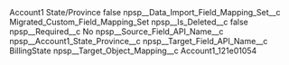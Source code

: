 <?xml version="1.0" encoding="UTF-8"?>
<CustomMetadata xmlns="http://soap.sforce.com/2006/04/metadata" xmlns:xsi="http://www.w3.org/2001/XMLSchema-instance" xmlns:xsd="http://www.w3.org/2001/XMLSchema">
    <label>Account1 State/Province</label>
    <protected>false</protected>
    <values>
        <field>npsp__Data_Import_Field_Mapping_Set__c</field>
        <value xsi:type="xsd:string">Migrated_Custom_Field_Mapping_Set</value>
    </values>
    <values>
        <field>npsp__Is_Deleted__c</field>
        <value xsi:type="xsd:boolean">false</value>
    </values>
    <values>
        <field>npsp__Required__c</field>
        <value xsi:type="xsd:string">No</value>
    </values>
    <values>
        <field>npsp__Source_Field_API_Name__c</field>
        <value xsi:type="xsd:string">npsp__Account1_State_Province__c</value>
    </values>
    <values>
        <field>npsp__Target_Field_API_Name__c</field>
        <value xsi:type="xsd:string">BillingState</value>
    </values>
    <values>
        <field>npsp__Target_Object_Mapping__c</field>
        <value xsi:type="xsd:string">Account1_121e01054</value>
    </values>
</CustomMetadata>
